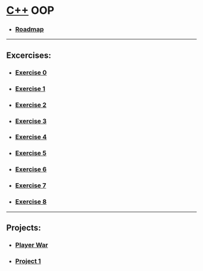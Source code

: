 # [C++](/CPP/CPP.md) OOP
- ### [Roadmap](/CPP/OOP/CPPOOPR.md)
***
## Excercises:
- ### [Exercise 0](/CPP/OOP/EX/ex0.cpp)
- ### [Exercise 1](/CPP/OOP/EX/ex1.cpp)
- ### [Exercise 2](/CPP/OOP/EX/ex2.cpp)
- ### [Exercise 3](/CPP/OOP/EX/ex3.cpp)
- ### [Exercise 4](/CPP/OOP/EX/ex4.cpp)
- ### [Exercise 5](/CPP/OOP/EX/ex5.cpp)
- ### [Exercise 6](/CPP/OOP/EX/ex6.cpp)
- ### [Exercise 7](/CPP/OOP/EX/ex7.cpp)
- ### [Exercise 8](/CPP/OOP/EX/ex8.cpp)
***
## Projects:
- ### [Player War](/CPP/OOP/PROJ/playerWar.cpp)
- ### [Project 1](/CPP/OOP/PROJ/GUERRA.CPP)
